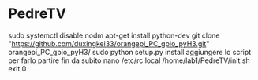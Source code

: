 # PedreTV
sudo systemctl disable nodm
apt-get install python-dev
git clone "https://github.com/duxingkei33/orangepi_PC_gpio_pyH3.git"
orangepi_PC_gpio_pyH3/
sudo python setup.py install
aggiungere lo script per farlo partire fin da subito nano /etc/rc.local
/home/lab1/PedreTV/init.sh
exit 0

